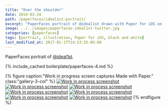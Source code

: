```yaml
---
title: "Over the shoulder"
date: 2014-03-24
path: /paperfaces/ideal1st-portrait/
excerpt: "PaperFaces portrait of @ideal1st drawn with Paper for iOS on an iPad."
image: ../../images/paperfaces-ideal1st-twitter.jpg
categories: [paperfaces]
tags: [portrait, illustration, Paper for iOS, black and white]
last_modified_at: 2017-01-17T14:23:35-05:00
---
```


PaperFaces portrait of [@ideal1st](https://twitter.com/ideal1st).

{% include_cached boilerplate/paperfaces-4.md %}

{% figure caption:"Work in progress screen captures Made with Paper." class:"gallery-3-col" %}
[![Work in process screenshot](../../images/paperfaces-ideal1st-process-1-600.jpg)](../../images/paperfaces-ideal1st-process-1-lg.jpg)
[![Work in process screenshot](../../images/paperfaces-ideal1st-process-2-600.jpg)](../../images/paperfaces-ideal1st-process-2-lg.jpg)
[![Work in process screenshot](../../images/paperfaces-ideal1st-process-3-600.jpg)](../../images/paperfaces-ideal1st-process-3-lg.jpg)
[![Work in process screenshot](../../images/paperfaces-ideal1st-process-4-600.jpg)](../../images/paperfaces-ideal1st-process-4-lg.jpg)
[![Work in process screenshot](../../images/paperfaces-ideal1st-process-5-600.jpg)](../../images/paperfaces-ideal1st-process-5-lg.jpg)
[![Work in process screenshot](../../images/paperfaces-ideal1st-process-6-600.jpg)](../../images/paperfaces-ideal1st-process-6-lg.jpg)
[![Work in process screenshot](../../images/paperfaces-ideal1st-process-7-600.jpg)](../../images/paperfaces-ideal1st-process-7-lg.jpg)
{% endfigure %}
